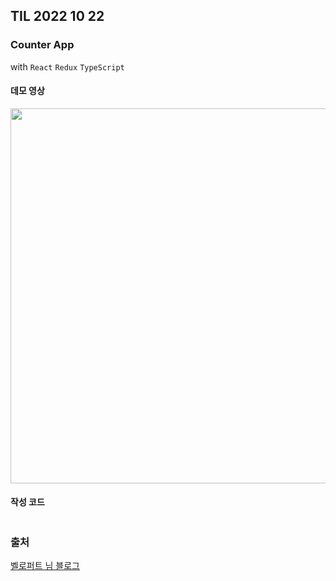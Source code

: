 ## TIL 2022 10 22

### Counter App
with <code>React</code> <code>Redux</code> <code>TypeScript</code>

#### 데모 영상

<img src='https://user-images.githubusercontent.com/85447054/197348101-5fb48b70-4556-4e7b-9773-f16ea67702c6.gif' width='600' >

#### 작성 코드

```js
```

### 출처

[벨로퍼트 님 블로그](https://react.vlpt.us/using-typescript/05-ts-redux.html)
